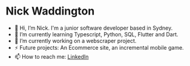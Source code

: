 # Nick Waddington

- 👋 Hi, I’m Nick. I'm a junior software developer based in Sydney.
- 🌱 I’m currently learning Typescript, Python, SQL, Flutter and Dart.
- 🔭 I’m currently working on a webscraper project.
- ⚡ Future projects: An Ecommerce site, an incremental mobile game.
- 📫 How to reach me: [LinkedIn](https://www.linkedin.com/in/nick-waddington/)

<!--
**waddo4/waddo4** is a ✨ _special_ ✨ repository because its `README.md` (this file) appears on your GitHub profile.

Here are some ideas to get you started:

- 🔭 I’m currently working on ...
- 🌱 I’m currently learning ...
- 👯 I’m looking to collaborate on ...
- 🤔 I’m looking for help with ...
- 💬 Ask me about ...
- 📫 How to reach me: ...
- 😄 Pronouns: ...
- ⚡ Fun fact: ...
-->
